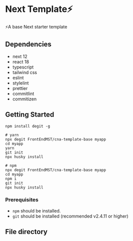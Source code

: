 # Next Template⚡️

⚡️A base Next starter template

## Dependencies

- next 12
- react 18
- typescript
- tailwind css
- eslint
- stylelint
- prettier
- commitlint
- commitizen

## Getting Started

```shell
npm install degit -g

# yarn
npx degit FrontEndMST/cna-template-base myapp
cd myapp
yarn
git init
npx husky install

# npm
npx degit FrontEndMST/cna-template-base myapp
cd myapp
npm i
git init
npx husky install

```

### Prerequisites

- `npm` should be installed.
- `git` should be installed (recommended v2.4.11 or higher)

## File directory
